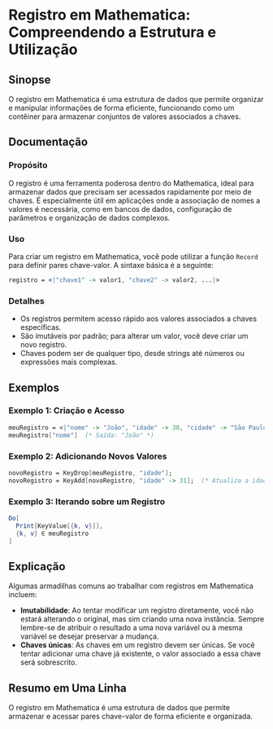 <!--
Meta Description: # Registro em Mathematica: Compreendendo a Estrutura e Utilização ## Sinopse O registro em Mathematica é uma estrutura de dados que permite organizar ...
Meta Keywords: registro, mathematica, uma, chaves, dados
-->

# Registro em Mathematica: Compreendendo a Estrutura e Utilização

## Sinopse
O registro em Mathematica é uma estrutura de dados que permite organizar e manipular informações de forma eficiente, funcionando como um contêiner para armazenar conjuntos de valores associados a chaves.

## Documentação
### Propósito
O registro é uma ferramenta poderosa dentro do Mathematica, ideal para armazenar dados que precisam ser acessados rapidamente por meio de chaves. É especialmente útil em aplicações onde a associação de nomes a valores é necessária, como em bancos de dados, configuração de parâmetros e organização de dados complexos.

### Uso
Para criar um registro em Mathematica, você pode utilizar a função `Record` para definir pares chave-valor. A sintaxe básica é a seguinte:

```mathematica
registro = <|"chave1" -> valor1, "chave2" -> valor2, ...|>
```

### Detalhes
- Os registros permitem acesso rápido aos valores associados a chaves específicas.
- São imutáveis por padrão; para alterar um valor, você deve criar um novo registro.
- Chaves podem ser de qualquer tipo, desde strings até números ou expressões mais complexas.

## Exemplos
### Exemplo 1: Criação e Acesso
```mathematica
meuRegistro = <|"nome" -> "João", "idade" -> 30, "cidade" -> "São Paulo"|>;
meuRegistro["nome"]  (* Saída: "João" *)
```

### Exemplo 2: Adicionando Novos Valores
```mathematica
novoRegistro = KeyDrop[meuRegistro, "idade"];
novoRegistro = KeyAdd[novoRegistro, "idade" -> 31];  (* Atualiza a idade *)
```

### Exemplo 3: Iterando sobre um Registro
```mathematica
Do[
  Print[KeyValue[{k, v}]], 
  {k, v} ∈ meuRegistro
]
```

## Explicação
Algumas armadilhas comuns ao trabalhar com registros em Mathematica incluem:
- **Imutabilidade**: Ao tentar modificar um registro diretamente, você não estará alterando o original, mas sim criando uma nova instância. Sempre lembre-se de atribuir o resultado a uma nova variável ou à mesma variável se desejar preservar a mudança.
- **Chaves únicas**: As chaves em um registro devem ser únicas. Se você tentar adicionar uma chave já existente, o valor associado a essa chave será sobrescrito.

## Resumo em Uma Linha
O registro em Mathematica é uma estrutura de dados que permite armazenar e acessar pares chave-valor de forma eficiente e organizada.